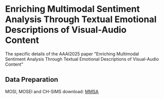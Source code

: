 # Enriching Multimodal Sentiment Analysis Through Textual Emotional Descriptions of Visual-Audio Content
The specific details of the AAAI2025 paper "Enriching Multimodal Sentiment Analysis Through Textual Emotional Descriptions of Visual-Audio Content"

## Data Preparation
MOSI, MOSEI and CH-SIMS download: [MMSA](https://github.com/thuiar/MMSA/tree/master)
